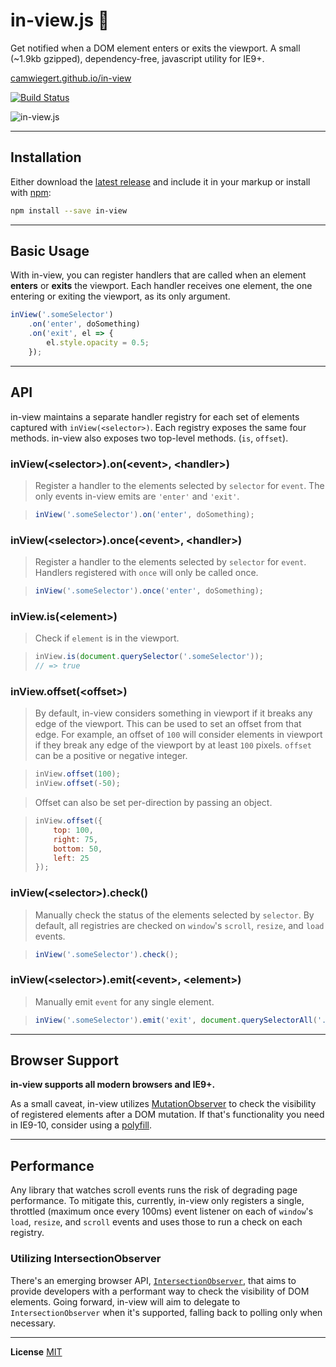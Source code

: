 # in-view.js :eyes:

Get notified when a DOM element enters or exits the viewport. A small (~1.9kb gzipped), dependency-free, javascript utility for IE9+.

[camwiegert.github.io/in-view](https://camwiegert.github.io/in-view)

[![Build Status](https://travis-ci.org/camwiegert/in-view.svg?branch=master)](https://travis-ci.org/camwiegert/in-view)

![in-view.js](https://camwiegert.github.io/in-view/lib/images/in-view.png)

---

## Installation

Either download the [latest release](https://unpkg.com/in-view/dist/in-view.min.js) and include it in your markup or install with [npm](http://npmjs.com/package/in-view):

```sh
npm install --save in-view
```

---

## Basic Usage

With in-view, you can register handlers that are called when an element **enters** or **exits** the viewport. Each handler receives one element, the one entering or exiting the viewport, as its only argument.

```js
inView('.someSelector')
    .on('enter', doSomething)
    .on('exit', el => {
        el.style.opacity = 0.5;
    });
```

---

## API

in-view maintains a separate handler registry for each set of elements captured with `inView(<selector>)`. Each registry exposes the same four methods. in-view also exposes two top-level methods. (`is`, `offset`).

### inView(\<selector>).on(\<event>, \<handler>)
> Register a handler to the elements selected by `selector` for `event`. The only events in-view emits are `'enter'` and `'exit'`.

> ```js
> inView('.someSelector').on('enter', doSomething);
> ```

### inView(\<selector>).once(\<event>, \<handler>)
> Register a handler to the elements selected by `selector` for `event`. Handlers registered with `once` will only be called once.

> ```js
> inView('.someSelector').once('enter', doSomething);
> ```

### inView.is(\<element>)
> Check if `element` is in the viewport.

> ```js
> inView.is(document.querySelector('.someSelector'));
> // => true
> ```

### inView.offset(\<offset>)
> By default, in-view considers something in viewport if it breaks any edge of the viewport. This can be used to set an offset from that edge. For example, an offset of `100` will consider elements in viewport if they break any edge of the viewport by at least `100` pixels. `offset` can be a positive or negative integer.

> ```js
> inView.offset(100);
> inView.offset(-50);
> ```

> Offset can also be set per-direction by passing an object.

> ```js
> inView.offset({
>     top: 100,
>     right: 75,
>     bottom: 50,
>     left: 25
> });
> ```

### inView(\<selector>).check()
> Manually check the status of the elements selected by `selector`. By default, all registries are checked on `window`'s `scroll`, `resize`, and `load` events.

> ```js
> inView('.someSelector').check();
> ```

### inView(\<selector>).emit(\<event>, \<element>)
> Manually emit `event` for any single element.

> ```js
> inView('.someSelector').emit('exit', document.querySelectorAll('.someSelector')[0]);
> ```

---

## Browser Support

**in-view supports all modern browsers and IE9+.**

As a small caveat, in-view utilizes [MutationObserver](https://developer.mozilla.org/en-US/docs/Web/API/MutationObserver) to check the visibility of registered elements after a DOM mutation. If that's functionality you need in IE9-10, consider using a [polyfill](https://github.com/webcomponents/webcomponentsjs/blob/master/src/MutationObserver/MutationObserver.js).

---

## Performance

Any library that watches scroll events runs the risk of degrading page performance. To mitigate this, currently, in-view only registers a single, throttled (maximum once every 100ms) event listener on each of `window`'s `load`, `resize`, and `scroll` events and uses those to run a check on each registry.

### Utilizing IntersectionObserver

There's an emerging browser API, [`IntersectionObserver`](https://wicg.github.io/IntersectionObserver/), that aims to provide developers with a performant way to check the visibility of DOM elements. Going forward, in-view will aim to delegate to `IntersectionObserver` when it's supported, falling back to polling only when necessary.

---

**License** [MIT](https://opensource.org/licenses/MIT)
